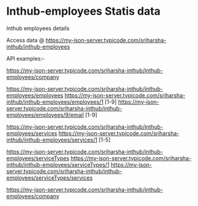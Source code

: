 # Inthub-employees Statis data
Inthub employees details

Access data @  https://my-json-server.typicode.com/sriharsha-inthub/inthub-employees

API examples:-

https://my-json-server.typicode.com/sriharsha-inthub/inthub-employees/company

https://my-json-server.typicode.com/sriharsha-inthub/inthub-employees/employees
https://my-json-server.typicode.com/sriharsha-inthub/inthub-employees/employees/1 [1-9]
https://my-json-server.typicode.com/sriharsha-inthub/inthub-employees/employees/9/email [1-9]

https://my-json-server.typicode.com/sriharsha-inthub/inthub-employees/services
https://my-json-server.typicode.com/sriharsha-inthub/inthub-employees/services/1 [1-5]

https://my-json-server.typicode.com/sriharsha-inthub/inthub-employees/serviceTypes
https://my-json-server.typicode.com/sriharsha-inthub/inthub-employees/serviceTypes/1
https://my-json-server.typicode.com/sriharsha-inthub/inthub-employees/serviceTypes/services

https://my-json-server.typicode.com/sriharsha-inthub/inthub-employees/company
